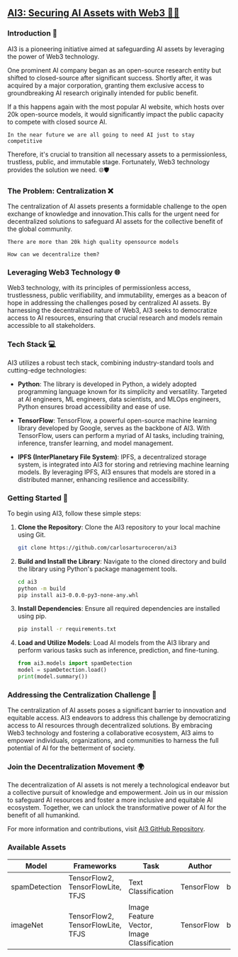 ## [AI3: Securing AI Assets with Web3 🤖🔐]((https://vigorous-drifter-f15.notion.site/687c447b0f3b4e28bb9112aec76e3d6a?v=50be9378461a4720b713f7012eff4906))

### Introduction 🚀

AI3 is a pioneering initiative aimed at safeguarding AI assets by leveraging the power of Web3 technology. 

One prominent AI company began as an open-source research entity but shifted to closed-source after significant success. Shortly after, it was acquired by a major corporation, granting them exclusive access to groundbreaking AI research originally intended for public benefit.

If a this happens again with the most popular AI website, which hosts over 20k open-source models, it would significantly impact the public capacity to compete with closed source AI. 

`In the near future we are all going to need AI just to stay competitive`

Therefore, it's crucial to transition all necessary assets to a permissionless, trustless, public, and immutable stage. Fortunately, Web3 technology provides the solution we need. 🌐🛡️

### The Problem: Centralization ❌

The centralization of AI assets presents a formidable challenge to the open exchange of knowledge and innovation.This calls for the urgent need for decentralized solutions to safeguard AI assets for the collective benefit of the global community.

`There are more than 20k high quality opensource models`

`How can we decentralize them?`

### Leveraging Web3 Technology 🌐

Web3 technology, with its principles of permissionless access, trustlessness, public verifiability, and immutability, emerges as a beacon of hope in addressing the challenges posed by centralized AI assets. By harnessing the decentralized nature of Web3, AI3 seeks to democratize access to AI resources, ensuring that crucial research and models remain accessible to all stakeholders.

### Tech Stack 💻

AI3 utilizes a robust tech stack, combining industry-standard tools and cutting-edge technologies:

- **Python**: The library is developed in Python, a widely adopted programming language known for its simplicity and versatility. Targeted at AI engineers, ML engineers, data scientists, and MLOps engineers, Python ensures broad accessibility and ease of use.

- **TensorFlow**: TensorFlow, a powerful open-source machine learning library developed by Google, serves as the backbone of AI3. With TensorFlow, users can perform a myriad of AI tasks, including training, inference, transfer learning, and model management.

- **IPFS (InterPlanetary File System)**: IPFS, a decentralized storage system, is integrated into AI3 for storing and retrieving machine learning models. By leveraging IPFS, AI3 ensures that models are stored in a distributed manner, enhancing resilience and accessibility.

### Getting Started 🚀

To begin using AI3, follow these simple steps:

1. **Clone the Repository**: Clone the AI3 repository to your local machine using Git.
   
   ```bash
   git clone https://github.com/carlosarturoceron/ai3
   ```

2. **Build and Install the Library**: Navigate to the cloned directory and build the library using Python's package management tools.
   
   ```bash
   cd ai3
   python -m build
   pip install ai3-0.0.0-py3-none-any.whl
   ```

3. **Install Dependencies**: Ensure all required dependencies are installed using pip.
   
   ```bash
   pip install -r requirements.txt
   ```

4. **Load and Utilize Models**: Load AI models from the AI3 library and perform various tasks such as inference, prediction, and fine-tuning.
   
   ```python
   from ai3.models import spamDetection
   model = spamDetection.load()
   print(model.summary())
   ```

### Addressing the Centralization Challenge 🎯

The centralization of AI assets poses a significant barrier to innovation and equitable access. AI3 endeavors to address this challenge by democratizing access to AI resources through decentralized solutions. By embracing Web3 technology and fostering a collaborative ecosystem, AI3 aims to empower individuals, organizations, and communities to harness the full potential of AI for the betterment of society.

### Join the Decentralization Movement 🌍

The decentralization of AI assets is not merely a technological endeavor but a collective pursuit of knowledge and empowerment. Join us in our mission to safeguard AI resources and foster a more inclusive and equitable AI ecosystem. Together, we can unlock the transformative power of AI for the benefit of all humankind.

For more information and contributions, visit [AI3 GitHub Repository](https://github.com/carlosarturoceron/ai3).

### Available Assets

| Model         | Frameworks                                   | Task                | Author     | cid                                    |
|---------------|----------------------------------------------|---------------------|------------|----------------------------------------|
| spamDetection | TensorFlow2, TensorFlowLite, TFJS            | Text Classification | TensorFlow | bafybeibpfidw6stsf3leqj3af3wskx7bzjahiifbuny2adofhk |
| imageNet      | TensorFlow2, TensorFlowLite, TFJS            | Image Feature Vector, Image Classification | TensorFlow | bafybei6rfobjb3r7wha56qo3a6yullryafcdtg2ipz5rxi5azj |